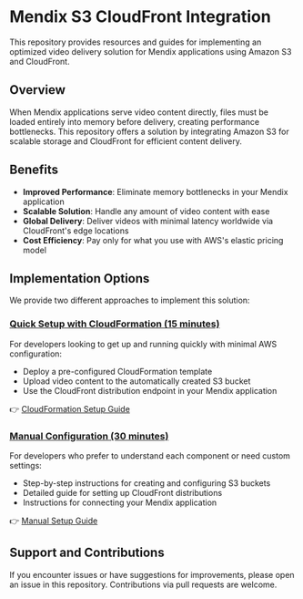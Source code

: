 # Mendix S3 CloudFront Integration

This repository provides resources and guides for implementing an optimized video delivery solution for Mendix applications using Amazon S3 and CloudFront.

## Overview

When Mendix applications serve video content directly, files must be loaded entirely into memory before delivery, creating performance bottlenecks. This repository offers a solution by integrating Amazon S3 for scalable storage and CloudFront for efficient content delivery.

## Benefits

- **Improved Performance**: Eliminate memory bottlenecks in your Mendix application
- **Scalable Solution**: Handle any amount of video content with ease
- **Global Delivery**: Deliver videos with minimal latency worldwide via CloudFront's edge locations
- **Cost Efficiency**: Pay only for what you use with AWS's elastic pricing model

## Implementation Options

We provide two different approaches to implement this solution:

### [Quick Setup with CloudFormation (15 minutes)](./cloudformation/README.md)

For developers looking to get up and running quickly with minimal AWS configuration:
- Deploy a pre-configured CloudFormation template
- Upload video content to the automatically created S3 bucket
- Use the CloudFront distribution endpoint in your Mendix application

👉 [CloudFormation Setup Guide](./cloudformation/README.md)

### [Manual Configuration (30 minutes)](./manual/README.md)

For developers who prefer to understand each component or need custom settings:
- Step-by-step instructions for creating and configuring S3 buckets
- Detailed guide for setting up CloudFront distributions
- Instructions for connecting your Mendix application

👉 [Manual Setup Guide](./manual/README.md)

## Support and Contributions

If you encounter issues or have suggestions for improvements, please open an issue in this repository. Contributions via pull requests are welcome.
